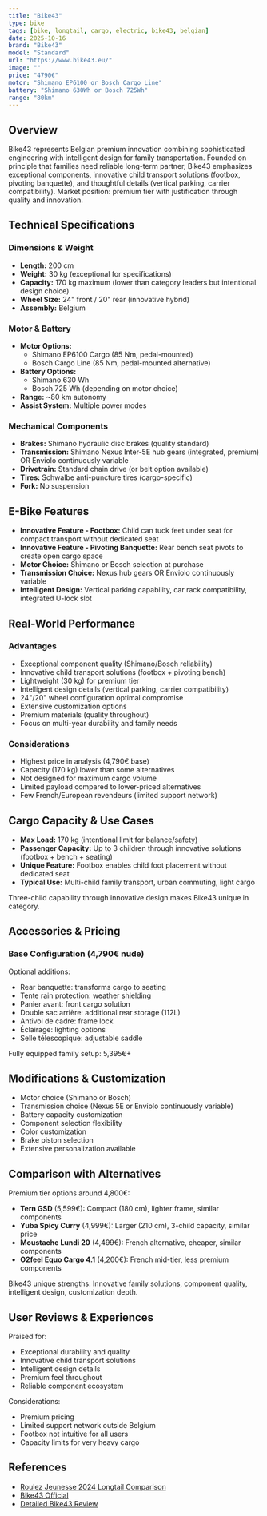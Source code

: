 ```yaml
---
title: "Bike43"
type: bike
tags: [bike, longtail, cargo, electric, bike43, belgian]
date: 2025-10-16
brand: "Bike43"
model: "Standard"
url: "https://www.bike43.eu/"
image: ""
price: "4790€"
motor: "Shimano EP6100 or Bosch Cargo Line"
battery: "Shimano 630Wh or Bosch 725Wh"
range: "80km"
---
```


## Overview

Bike43 represents Belgian premium innovation combining sophisticated engineering with intelligent design for family transportation. Founded on principle that families need reliable long-term partner, Bike43 emphasizes exceptional components, innovative child transport solutions (footbox, pivoting banquette), and thoughtful details (vertical parking, carrier compatibility). Market position: premium tier with justification through quality and innovation.

## Technical Specifications

### Dimensions & Weight

- **Length:** 200 cm
- **Weight:** 30 kg (exceptional for specifications)
- **Capacity:** 170 kg maximum (lower than category leaders but intentional design choice)
- **Wheel Size:** 24" front / 20" rear (innovative hybrid)
- **Assembly:** Belgium

### Motor & Battery

- **Motor Options:**
  - Shimano EP6100 Cargo (85 Nm, pedal-mounted)
  - Bosch Cargo Line (85 Nm, pedal-mounted alternative)
- **Battery Options:**
  - Shimano 630 Wh
  - Bosch 725 Wh (depending on motor choice)
- **Range:** ~80 km autonomy
- **Assist System:** Multiple power modes

### Mechanical Components

- **Brakes:** Shimano hydraulic disc brakes (quality standard)
- **Transmission:** Shimano Nexus Inter-5E hub gears (integrated, premium) OR Enviolo continuously variable
- **Drivetrain:** Standard chain drive (or belt option available)
- **Tires:** Schwalbe anti-puncture tires (cargo-specific)
- **Fork:** No suspension

## E-Bike Features

- **Innovative Feature - Footbox:** Child can tuck feet under seat for compact transport without dedicated seat
- **Innovative Feature - Pivoting Banquette:** Rear bench seat pivots to create open cargo space
- **Motor Choice:** Shimano or Bosch selection at purchase
- **Transmission Choice:** Nexus hub gears OR Enviolo continuously variable
- **Intelligent Design:** Vertical parking capability, car rack compatibility, integrated U-lock slot

## Real-World Performance

### Advantages

- Exceptional component quality (Shimano/Bosch reliability)
- Innovative child transport solutions (footbox + pivoting bench)
- Lightweight (30 kg) for premium tier
- Intelligent design details (vertical parking, carrier compatibility)
- 24"/20" wheel configuration optimal compromise
- Extensive customization options
- Premium materials (quality throughout)
- Focus on multi-year durability and family needs

### Considerations

- Highest price in analysis (4,790€ base)
- Capacity (170 kg) lower than some alternatives
- Not designed for maximum cargo volume
- Limited payload compared to lower-priced alternatives
- Few French/European revendeurs (limited support network)

## Cargo Capacity & Use Cases

- **Max Load:** 170 kg (intentional limit for balance/safety)
- **Passenger Capacity:** Up to 3 children through innovative solutions (footbox + bench + seating)
- **Unique Feature:** Footbox enables child foot placement without dedicated seat
- **Typical Use:** Multi-child family transport, urban commuting, light cargo

Three-child capability through innovative design makes Bike43 unique in category.

## Accessories & Pricing

### Base Configuration (4,790€ nude)

Optional additions:

- Rear banquette: transforms cargo to seating
- Tente rain protection: weather shielding
- Panier avant: front cargo solution
- Double sac arrière: additional rear storage (112L)
- Antivol de cadre: frame lock
- Éclairage: lighting options
- Selle télescopique: adjustable saddle

Fully equipped family setup: 5,395€+

## Modifications & Customization

- Motor choice (Shimano or Bosch)
- Transmission choice (Nexus 5E or Enviolo continuously variable)
- Battery capacity customization
- Component selection flexibility
- Color customization
- Brake piston selection
- Extensive personalization available

## Comparison with Alternatives

Premium tier options around 4,800€:

- **Tern GSD** (5,599€): Compact (180 cm), lighter frame, similar components
- **Yuba Spicy Curry** (4,999€): Larger (210 cm), 3-child capacity, similar price
- **Moustache Lundi 20** (4,499€): French alternative, cheaper, similar components
- **O2feel Equo Cargo 4.1** (4,200€): French mid-tier, less premium components

Bike43 unique strengths: Innovative family solutions, component quality, intelligent design, customization depth.

## User Reviews & Experiences

Praised for:

- Exceptional durability and quality
- Innovative child transport solutions
- Intelligent design details
- Premium feel throughout
- Reliable component ecosystem

Considerations:

- Premium pricing
- Limited support network outside Belgium
- Footbox not intuitive for all users
- Capacity limits for very heavy cargo

## References

- [Roulez Jeunesse 2024 Longtail Comparison](https://blog.roulezjeunesse.com/comparatif-2023-des-meilleurs-velos-longtails-electriques/)
- [Bike43 Official](https://www.bike43.eu/)
- [Detailed Bike43 Review](https://blog.roulezjeunesse.com/test-longtail-bike43-avis/)
